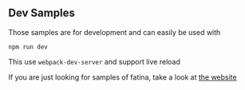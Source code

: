 ## Dev Samples

Those samples are for development and can easily be used with

```
npm run dev
```

This use `webpack-dev-server` and support live reload

If you are just looking for samples of fatina, take a look at [the website](https://kefniark.github.io/Fatina/api/basic/)
